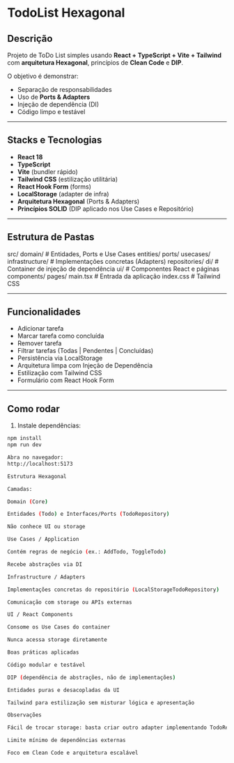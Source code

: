 # TodoList Hexagonal

## Descrição
Projeto de ToDo List simples usando **React + TypeScript + Vite + Tailwind** com **arquitetura Hexagonal**, princípios de **Clean Code** e **DIP**.

O objetivo é demonstrar:
- Separação de responsabilidades
- Uso de **Ports & Adapters**
- Injeção de dependência (DI)
- Código limpo e testável

---

## Stacks e Tecnologias
- **React 18**  
- **TypeScript**  
- **Vite** (bundler rápido)  
- **Tailwind CSS** (estilização utilitária)  
- **React Hook Form** (forms)  
- **LocalStorage** (adapter de infra)  
- **Arquitetura Hexagonal** (Ports & Adapters)  
- **Princípios SOLID** (DIP aplicado nos Use Cases e Repositório)

---

## Estrutura de Pastas

src/
domain/ # Entidades, Ports e Use Cases
entities/
ports/
usecases/
infrastructure/ # Implementações concretas (Adapters)
repositories/
di/ # Container de injeção de dependência
ui/ # Componentes React e páginas
components/
pages/
main.tsx # Entrada da aplicação
index.css # Tailwind CSS

---

## Funcionalidades
- Adicionar tarefa  
- Marcar tarefa como concluída  
- Remover tarefa  
- Filtrar tarefas (Todas | Pendentes | Concluídas)  
- Persistência via LocalStorage  
- Arquitetura limpa com Injeção de Dependência  
- Estilização com Tailwind CSS  
- Formulário com React Hook Form  

---

## Como rodar

1. Instale dependências:

```bash
npm install
npm run dev

Abra no navegador:
http://localhost:5173

Estrutura Hexagonal

Camadas:

Domain (Core)

Entidades (Todo) e Interfaces/Ports (TodoRepository)

Não conhece UI ou storage

Use Cases / Application

Contém regras de negócio (ex.: AddTodo, ToggleTodo)

Recebe abstrações via DI

Infrastructure / Adapters

Implementações concretas do repositório (LocalStorageTodoRepository)

Comunicação com storage ou APIs externas

UI / React Components

Consome os Use Cases do container

Nunca acessa storage diretamente

Boas práticas aplicadas

Código modular e testável

DIP (dependência de abstrações, não de implementações)

Entidades puras e desacopladas da UI

Tailwind para estilização sem misturar lógica e apresentação

Observações

Fácil de trocar storage: basta criar outro adapter implementando TodoRepository

Limite mínimo de dependências externas

Foco em Clean Code e arquitetura escalável